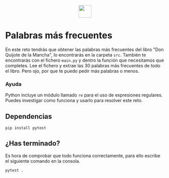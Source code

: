 <p align="center">
    <img src="https://dekalabs.com/wp-content/uploads/2019/02/dekalabs-logo-web.png" height="40">	
</p>

# Palabras más frecuentes

En este reto tendrás que obtener las palabras más frecuentes del libro "Don Quijote de la Mancha", lo encontrarás en
la carpeta ``src``. También te encontrarás con el fichero ``main.py`` y dentro la función que necesitamos que completes.
Lee el fichero y extrae las 30 palabras más frecuentes de todo el libro. Pero ojo, por que te puedo
pedir más palabras o menos.

### Ayuda
    
Python incluye un módulo llamado ``re`` para el uso de expresiones regulares. Puedes investigar como funciona y usarlo 
para resolver este reto.

## Dependencias

    pip install pytest

## ¿Has terminado?

Es hora de comprobar que todo funciona correctamente, para ello escribe el siguiente comando en la consola.

    pytest .
